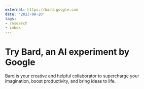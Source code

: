 ```yaml
---
external: https://bard.google.com
date: '2023-08-20'
tags:
- research
- inbox
---
```


# ‎Try Bard, an AI experiment by Google

Bard is your creative and helpful collaborator to supercharge your imagination, boost productivity, and bring ideas to life.
